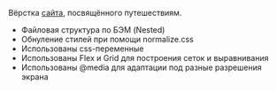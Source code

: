 Вёрстка [сайта](https://grigoriyberezin.github.io/YourTour/), посвящённого путешествиям.

-   Файловая структура по БЭМ (Nested)
-   Обнуление стилей при помощи normalize.css
-   Использованы css-переменные
-   Использованы Flex и Grid для построения сеток и выравнивания
-   Использованы @media для адаптации под разные разрешения экрана
